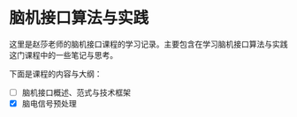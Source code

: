 # 脑机接口算法与实践

这里是赵莎老师的脑机接口课程的学习记录。主要包含在学习脑机接口算法与实践这门课程中的一些笔记与思考。

下面是课程的内容与大纲：

- [ ] 脑机接口概述、范式与技术框架
- [X] 脑电信号预处理